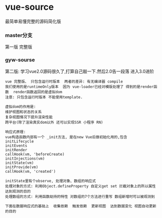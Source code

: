 # vue-source
最简单易懂完整的源码简化版

### master分支
第一版 完整版


### gyw-sourse
第二版: 学习vue2.0源码很久了,打算自己敲一下.然后2.0告一段落 进入3.0进阶

```
vue 完整版、 只包含运行时版本  两者的差异: 有无编译器 compile 
我们使用的是runtimeOnly版本  因为 vue-loader已经对模版处理了 得到的是render函数  render函数返回的是虚拟dom
注意: 只包含运行时版本 不能使用template. 

虚拟dom的作用是: 
维护视图和状态的关系
复杂视图情况下提升渲染性能
跨平台(除了渲染真实dom以外 还可以实现SSR 小程序 RN)

响应式原理:
vue构造函数内部有一个 _init方法, 是在new Vue后做初始化用的,包含
initLifecycle
initEvents
initRender
callHook(vm, 'beforeCreate)
initInjections(vm)
initState(vm)
initProvide(vm)
callHook(vm, 'created')

initState里有个observe, 处理对象、数组的响应式
处理对象的方式: 利用Object.defineProperty 自定义get set 拦截对象上的所以属性 达到观测的目的
处理数组的方式: 利用函数劫持的特性 对数组的7个方法进行重写 数组新增时可以被观测到

下面在数据响应式的基础上  收集依赖  触发依赖  更新视图  达到数据变化 视图自动更新的目的
```